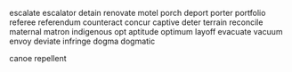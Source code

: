 <!-- core -->
escalate
escalator
detain
renovate
motel
porch
deport
porter
portfolio
referee
referendum
counteract
concur
captive
deter
terrain
reconcile
maternal
matron
indigenous
opt
aptitude
optimum
layoff
evacuate
vacuum
envoy
deviate
infringe
dogma
dogmatic



<!-- 听力 -->
canoe
repellent
